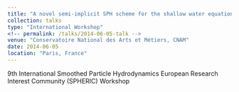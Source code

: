 ```yaml
---
title: "A novel semi-implicit SPH scheme for the shallow water equations"
collection: talks
type: "International Workshop"
<!-- permalink: /talks/2014-06-05-talk -->
venue: "Conservatoire National des Arts et Métiers, CNAM"
date: 2014-06-05
location: "Paris, France"
---
```


<!-- [More information here](http://exampleurl.com) -->
9th International Smoothed Particle Hydrodynamics European Research Interest Community (SPHERIC) Workshop

